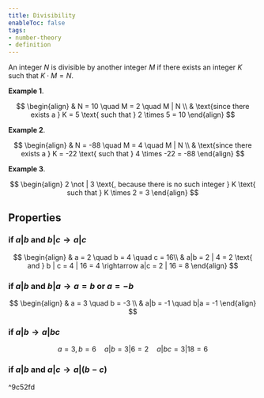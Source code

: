 ```yaml
---
title: Divisibility
enableToc: false
tags: 
- number-theory
- definition
---
```

An integer $N$ is divisible by another integer $M$ if there exists an integer $K$ such that $K \cdot M = N$.

**Example 1**.

$$
\begin{align}
& N = 10 \quad M = 2 \quad M | N \\
& \text{since there exists a } K = 5 \text{ such that } 2 \times 5 = 10
\end{align}
$$

**Example 2**.

$$
\begin{align}
& N = -88 \quad M = 4 \quad M | N \\
& \text{since there exists a } K = -22 \text{ such that } 4 \times -22 = -88
\end{align}
$$

**Example 3**.

$$
\begin{align}
2 \not | 3
\text{, because there is no such integer } K \text{ such that } K \times 2 = 3
\end{align}
$$

## Properties

### if $a | b$ and $b | c \rightarrow a|c$

$$
\begin{align}
& a = 2 \quad b = 4 \quad c = 16\\
& a|b = 2 | 4 = 2 \text{ and } b | c = 4 | 16 = 4 \rightarrow a|c = 2 | 16 = 8
\end{align}
$$

### if $a|b$ and $b|a \rightarrow a = b \text{ or } a = -b$

$$
\begin{align}
& a = 3 \quad b = -3 \\
& a|b = -1 \quad b|a = -1
\end{align}
$$

### if $a|b \rightarrow a | bc$

$$
a = 3, b = 6 \quad a|b = 3|6 = 2 \quad a|bc = 3 | 18 = 6
$$

### if $a|b$ and $a|c \rightarrow a | (b-c)$

^9c52fd

